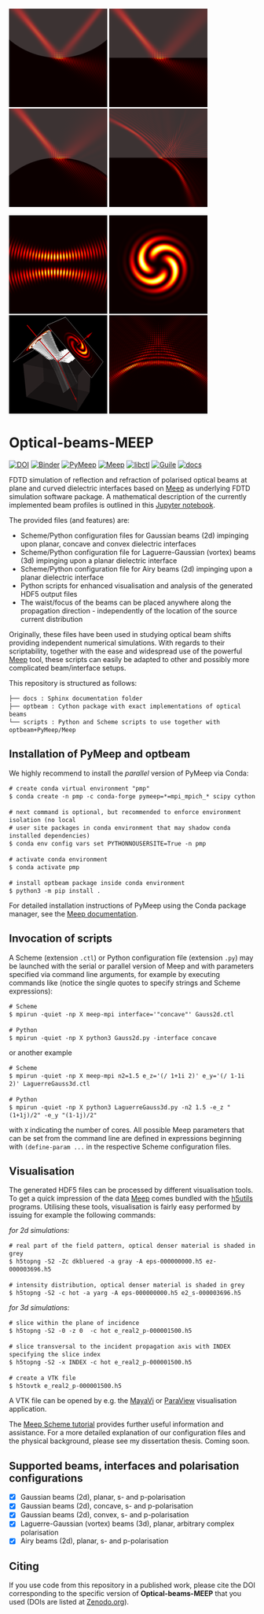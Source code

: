 ![concave](scripts/Gauss_2d/img/concave_intensity_cropped_rotated_resized.png)
![planar](scripts/Gauss_2d/img/planar_intensity_cropped_rotated_resized.png)
![convex](scripts/Gauss_2d/img/convex_intensity_cropped_rotated_resized.png)
![Airy](scripts/Airy_2d/img/Airy_beam_M_0_W_4_scattering.png)

![snap](scripts/Laguerre_Gauss_3d/img/vortex_beam_m_2_longitudinal_resized.png)
![snap](scripts/Laguerre_Gauss_3d/img/vortex_beam_m_2_transverse_resized.png)
![snap](scripts/Laguerre_Gauss_3d/img/vortex_beam_m_2_3d_half_resized.png)
![Airy](scripts/Airy_2d/img/Airy_beam_M_0_W_4_free_space.png)

# Optical-beams-MEEP
[![DOI](https://zenodo.org/badge/91711821.svg)](https://zenodo.org/badge/latestdoi/91711821)
[![Binder](https://mybinder.org/badge_logo.svg)](https://mybinder.org/v2/gh/DanielKotik/Optical-beams-MEEP/master?filepath=beam_profiles.ipynb)
[![PyMeep](https://img.shields.io/badge/PyMeep-1.12.0-success)](https://img.shields.io/badge/PyMeep-1.12.0-success)
[![Meep](https://img.shields.io/badge/Meep-1.7.0-success)](https://github.com/NanoComp/meep)
[![libctl](https://img.shields.io/badge/libctl-4.1.4-success)](https://github.com/NanoComp/libctl/)
[![Guile](https://img.shields.io/badge/Guile-2.2.3--4-success)](https://www.gnu.org/software/guile/)
[![docs](https://github.com/DanielKotik/Optical-beams-MEEP/actions/workflows/gh-pages.yml/badge.svg)](https://github.com/DanielKotik/Optical-beams-MEEP/actions/workflows/gh-pages.yml)

FDTD simulation of reflection and refraction of polarised optical beams at plane and curved dielectric interfaces based on [Meep](https://github.com/stevengj/meep) as underlying FDTD simulation software package. A mathematical description of the currently implemented beam profiles is outlined in this [Jupyter notebook](https://github.com/DanielKotik/Optical-beams-MEEP/blob/master/beam_profiles.ipynb).

The provided files (and features) are:
*   Scheme/Python configuration files for Gaussian beams (2d) impinging upon planar, concave and convex dielectric interfaces
*   Scheme/Python configuration file for Laguerre-Gaussian (vortex) beams (3d) impinging upon a planar dielectric interface
*   Scheme/Python configuration file for Airy beams (2d) impinging upon a planar dielectric interface
*   Python scripts for enhanced visualisation and analysis of the generated HDF5 output files
*   The waist/focus of the beams can be placed anywhere along the propagation direction - independently of the location of the source current distribution

Originally, these files have been used in studying optical beam shifts providing independent numerical simulations. With regards to their scriptability, together with the ease and widespread use of the powerful [Meep](https://github.com/stevengj/meep) tool, these scripts can easily be adapted to other and possibly more complicated beam/interface setups.

This repository is structured as follows:

```
├── docs : Sphinx documentation folder
├── optbeam : Cython package with exact implementations of optical beams
└── scripts : Python and Scheme scripts to use together with optbeam+PyMeep/Meep
```

## Installation of PyMeep and optbeam
We highly recommend to install the _parallel_ version of PyMeep via Conda:

```shell
# create conda virtual environment "pmp"
$ conda create -n pmp -c conda-forge pymeep=*=mpi_mpich_* scipy cython

# next command is optional, but recommended to enforce environment isolation (no local
# user site packages in conda environment that may shadow conda installed dependencies)
$ conda env config vars set PYTHONNOUSERSITE=True -n pmp

# activate conda environment
$ conda activate pmp

# install optbeam package inside conda environment
$ python3 -m pip install .
```

For detailed installation instructions of PyMeep using the Conda package manager, see the [Meep documentation](https://meep.readthedocs.io/en/latest/Installation/#conda-packages).

## Invocation of scripts
A Scheme (extension ``.ctl``) or Python configuration file (extension `.py`) may be launched with the serial or parallel version of Meep and with parameters specified via command line arguments, for example by executing commands like (notice the single quotes to specify strings and Scheme expressions):

```shell
# Scheme
$ mpirun -quiet -np X meep-mpi interface='"concave"' Gauss2d.ctl

# Python
$ mpirun -quiet -np X python3 Gauss2d.py -interface concave
```

or another example

```shell
# Scheme
$ mpirun -quiet -np X meep-mpi n2=1.5 e_z='(/ 1+1i 2)' e_y='(/ 1-1i 2)' LaguerreGauss3d.ctl

# Python
$ mpirun -quiet -np X python3 LaguerreGauss3d.py -n2 1.5 -e_z "(1+1j)/2" -e_y "(1-1j)/2"
```

with ``X`` indicating the number of cores. All possible Meep parameters that can be set from the command line are
defined in expressions beginning with ``(define-param ...`` in the respective Scheme configuration files.

## Visualisation
The generated HDF5 files can be processed by different visualisation tools. To get a quick impression of the data
[Meep](https://github.com/stevengj/meep) comes bundled with the [h5utils](https://github.com/stevengj/h5utils)
programs. Utilising these tools, visualisation is fairly easy performed by issuing for example the following commands:

_for 2d simulations:_

```shell
# real part of the field pattern, optical denser material is shaded in grey
$ h5topng -S2 -Zc dkbluered -a gray -A eps-000000000.h5 ez-000003696.h5

# intensity distribution, optical denser material is shaded in grey
$ h5topng -S2 -c hot -a yarg -A eps-000000000.h5 e2_s-000003696.h5
```

_for 3d simulations:_

```shell
# slice within the plane of incidence
$ h5topng -S2 -0 -z 0  -c hot e_real2_p-000001500.h5

# slice transversal to the incident propagation axis with INDEX specifying the slice index
$ h5topng -S2 -x INDEX -c hot e_real2_p-000001500.h5

# create a VTK file
$ h5tovtk e_real2_p-000001500.h5
```
A VTK file can be opened by e.g. the [MayaVi](https://github.com/enthought/mayavi) or [ParaView](https://github.com/Kitware/ParaView) visualisation application.

The [Meep Scheme tutorial](https://meep.readthedocs.io/en/latest/Scheme_Tutorials/Basics/) provides further useful
information and assistance.
For a more detailed explanation of our configuration files and the physical background, please see my dissertation thesis. Coming soon.

## Supported beams, interfaces and polarisation configurations
-   [x] Gaussian beams (2d), planar, s- and p-polarisation
-   [x] Gaussian beams (2d), concave, s- and p-polarisation
-   [x] Gaussian beams (2d), convex, s- and p-polarisation
-   [x] Laguerre-Gaussian (vortex) beams (3d), planar, arbitrary complex polarisation
-   [x] Airy beams (2d), planar, s- and p-polarisation

## Citing
If you use code from this repository in a published work, please cite the DOI
corresponding to the specific version of **Optical-beams-MEEP** that you used
(DOIs are listed at [Zenodo.org](https://doi.org/10.5281/zenodo.2631828)).
